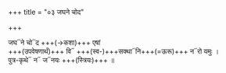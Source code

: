 +++
title = "०३ जघने चोद"

+++

जघ᳓ने चो᳓द +++(→कशा)+++ एषां  
+++(उपवेषणार्थं)+++ वि᳓ +++(स्व-)+++सक्था᳓नि+++(=ऊरू)+++ न᳓रो यमुः ।  
पुत्र-कृथे᳓ न᳓ ज᳓नयः +++(स्त्रियः)+++ ॥
